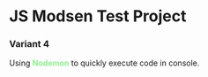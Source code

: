 # JS Modsen Test Project

<h3>Variant 4</h3>

Using <b style="color:lightgreen">Nodemon</b> to quickly execute code in console.